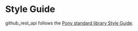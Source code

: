 # Style Guide

github_rest_api follows the [Pony standard library Style Guide](https://github.com/ponylang/ponyc/blob/main/STYLE_GUIDE.md).
